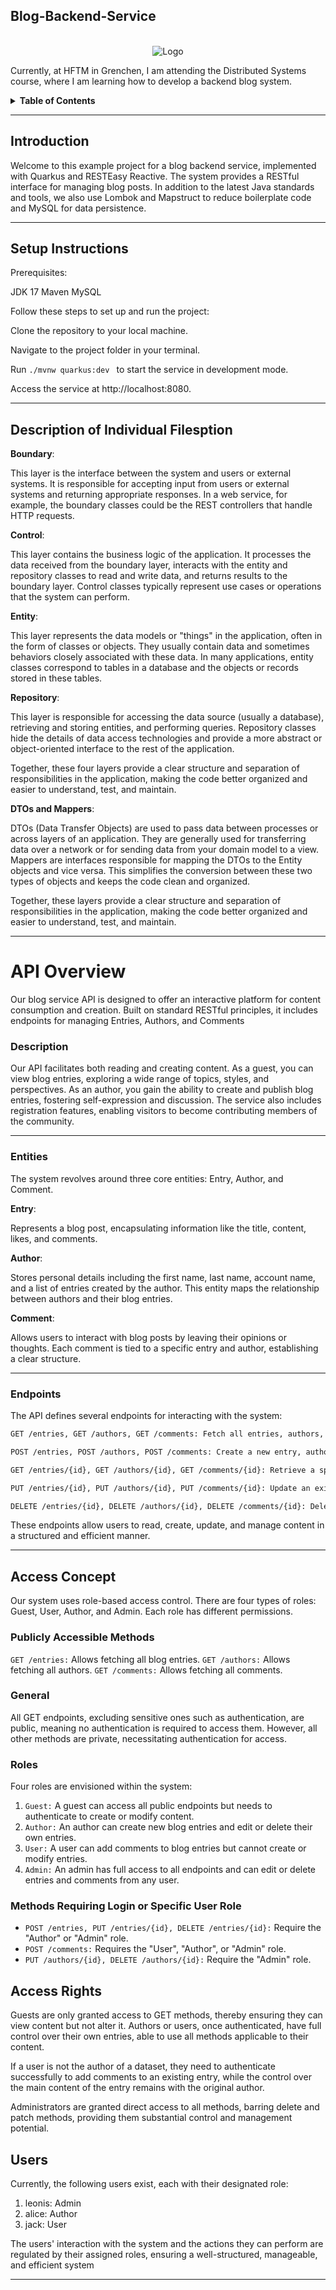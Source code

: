 ## Blog-Backend-Service

<br />
<div align="center"> 
<img src="src/main/resources/backend-development.jpeg" alt="Logo">
</div>

Currently, at HFTM in Grenchen, I am attending the Distributed Systems course, where I am learning how to develop a backend blog system.

<!-- Table of Contents -->
<details>
  <summary><strong>Table of Contents</strong></summary>
  <ol>
    <li><a href="#Introduction">Introduction</a></li>
    <li><a href="#Setup Instructions">Setup Instructions</a></li>
    <li><a href="#Description of Individual Files">Description of Individual Files</a></li>
    <li><a href="#API Overview">API Overview</a>
      <ul>
        <li><a href="#Description">Description</a></li>
        <li><a href="#Entities">Entities</a></li>
        <li><a href="#Endpoints">Endpoints</a></li>
      </ul>
    </li>
    <li><a href="#Access Concept">Access Concept</a>
      <ul>
        <li><a href="#General">General</a></li>
        <li><a href="#Roles">Roles</a></li>
        <li><a href="#Access Rights">Access Rights</a></li>
        <li><a href="#Users">Users</a></li>
      </ul>
    </li>
  </ol>
</details>

 -------------------------------------------------------------------------------------------------------
 ## Introduction


Welcome to this example project for a blog backend service, implemented with Quarkus and RESTEasy Reactive. The system provides a RESTful interface for managing blog posts. In addition to the latest Java standards and tools, we also use Lombok and Mapstruct to reduce boilerplate code and MySQL for data persistence.


 -------------------------------------------------------------------------------------------------------
 ## Setup Instructions

Prerequisites:

JDK 17
Maven
MySQL


Follow these steps to set up and run the project:

Clone the repository to your local machine.


Navigate to the project folder in your terminal.


Run ```./mvnw quarkus:dev ``` to start the service in development mode.


Access the service at http://localhost:8080.


 -------------------------------------------------------------------------------------------------------
 ## Description of Individual Filesption

 **Boundary**: 

 This layer is the interface between the system and users or external systems. It is responsible for accepting input from users or external systems and returning appropriate responses. In a web service, for example, the boundary classes could be the REST controllers that handle HTTP requests.

**Control**: 

This layer contains the business logic of the application. It processes the data received from the boundary layer, interacts with the entity and repository classes to read and write data, and returns results to the boundary layer. Control classes typically represent use cases or operations that the system can perform.

**Entity**:

This layer represents the data models or "things" in the application, often in the form of classes or objects. They usually contain data and sometimes behaviors closely associated with these data. In many applications, entity classes correspond to tables in a database and the objects or records stored in these tables.

**Repository**:

This layer is responsible for accessing the data source (usually a database), retrieving and storing entities, and performing queries. Repository classes hide the details of data access technologies and provide a more abstract or object-oriented interface to the rest of the application.

Together, these four layers provide a clear structure and separation of responsibilities in the application, making the code better organized and easier to understand, test, and maintain.

**DTOs and Mappers**:

DTOs (Data Transfer Objects) are used to pass data between processes or across layers of an application. They are generally used for transferring data over a network or for sending data from your domain model to a view. Mappers are interfaces responsible for mapping the DTOs to the Entity objects and vice versa. This simplifies the conversion between these two types of objects and keeps the code clean and organized.

Together, these layers provide a clear structure and separation of responsibilities in the application, making the code better organized and easier to understand, test, and maintain.

 -------------------------------------------------------------------------------------------------------

# API Overview

Our blog service API is designed to offer an interactive platform for content consumption and creation. Built on standard RESTful principles, it includes endpoints for managing Entries, Authors, and Comments


### Description

Our API facilitates both reading and creating content. As a guest, you can view blog entries, exploring a wide range of topics, styles, and perspectives. As an author, you gain the ability to create and publish blog entries, fostering self-expression and discussion. The service also includes registration features, enabling visitors to become contributing members of the community.

 -------------------------------------------------------------------------------------------------------

### Entities

The system revolves around three core entities: Entry, Author, and Comment.

**Entry**: 

Represents a blog post, encapsulating information like the title, content, likes, and comments.

**Author**: 

Stores personal details including the first name, last name, account name, and a list of entries created by the author. This entity maps the relationship between authors and their blog entries.

**Comment**: 

Allows users to interact with blog posts by leaving their opinions or thoughts. Each comment is tied to a specific entry and author, establishing a clear structure.

 -------------------------------------------------------------------------------------------------------

### Endpoints

The API defines several endpoints for interacting with the system:
```sh
GET /entries, GET /authors, GET /comments: Fetch all entries, authors, or comments respectively.
```
```sh
POST /entries, POST /authors, POST /comments: Create a new entry, author, or comment.
```
```sh
GET /entries/{id}, GET /authors/{id}, GET /comments/{id}: Retrieve a specific entry, author, or comment.
```
```sh
PUT /entries/{id}, PUT /authors/{id}, PUT /comments/{id}: Update an existing entry, author, or comment.
```
```sh
DELETE /entries/{id}, DELETE /authors/{id}, DELETE /comments/{id}: Delete a specific entry, author, or comment.
```

These endpoints allow users to read, create, update, and manage content in a structured and efficient manner.

 -------------------------------------------------------------------------------------------------------

## Access Concept

Our system uses role-based access control. There are four types of roles: Guest, User, Author, and Admin. Each role has different permissions.

### Publicly Accessible Methods

```GET /entries:``` Allows fetching all blog entries.
```GET /authors:``` Allows fetching all authors.
```GET /comments:``` Allows fetching all comments.


### General

All GET endpoints, excluding sensitive ones such as authentication, are public, meaning no authentication is required to access them. However, all other methods are private, necessitating authentication for access.

### Roles

Four roles are envisioned within the system:

1. ```Guest:``` A guest can access all public endpoints but needs to authenticate to create or modify content.
2. ```Author:``` An author can create new blog entries and edit or delete their own entries.
3. ```User:``` A user can add comments to blog entries but cannot create or modify entries.
4. ```Admin:``` An admin has full access to all endpoints and can edit or delete entries and comments from any user.

### Methods Requiring Login or Specific User Role

- ```POST /entries, PUT /entries/{id}, DELETE /entries/{id}:``` Require the "Author" or "Admin" role.
- ```POST /comments:``` Requires the "User", "Author", or "Admin" role.
- ```PUT /authors/{id}, DELETE /authors/{id}:``` Require the "Admin" role.

## Access Rights

Guests are only granted access to GET methods, thereby ensuring they can view content but not alter it. Authors or users, once authenticated, have full control over their own entries, able to use all methods applicable to their content.

If a user is not the author of a dataset, they need to authenticate successfully to add comments to an existing entry, while the control over the main content of the entry remains with the original author.

Administrators are granted direct access to all methods, barring delete and patch methods, providing them substantial control and management potential.

## Users

Currently, the following users exist, each with their designated role:

1. leonis: Admin
2. alice: Author
3. jack: User


The users' interaction with the system and the actions they can perform are regulated by their assigned roles, ensuring a well-structured, manageable, and efficient system


 -------------------------------------------------------------------------------------------------------